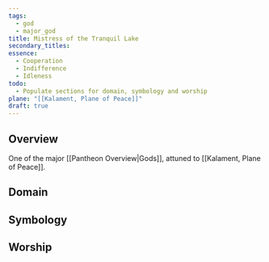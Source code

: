 ```yaml
---
tags:
  - god
  - major_god
title: Mistress of the Tranquil Lake
secondary_titles: 
essence:
  - Cooperation
  - Indifference
  - Idleness
todo:
  - Populate sections for domain, symbology and worship
plane: "[[Kalament, Plane of Peace]]"
draft: true
---
```

## Overview
One of the major [[Pantheon Overview|Gods]], attuned to [[Kalament, Plane of Peace]].
## Domain

## Symbology

## Worship
